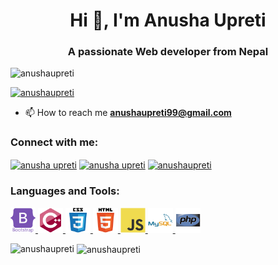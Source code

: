 
<h1 align="center">Hi 👋, I'm Anusha Upreti</h1>
<h3 align="center">A passionate Web developer from Nepal </h3>

<p align="left"> <img src="https://komarev.com/ghpvc/?username=anushaupreti&label=Profile%20views&color=0e75b6&style=flat" alt="anushaupreti" /> </p>

<p align="left"> <a href="https://github.com/ryo-ma/github-profile-trophy"><img src="https://github-profile-trophy.vercel.app/?username=anushaupreti" alt="anushaupreti" /></a> </p>

- 📫 How to reach me **anushaupreti99@gmail.com**

<h3 align="left">Connect with me:</h3>
<p align="left">
<a href="https://linkedin.com/in/anusha upreti" target="blank"><img align="center" src="" alt="anusha upreti" height="30" width="40" /></a>
<a href="https://fb.com/anusha upreti" target="blank"><img align="center" src="https://icons8.com/icons/set/facebook" alt="anusha upreti" height="30" width="40" /></a>
<a href="https://instagram.com/anushaupreti" target="blank"><img align="center" src="https://raw.githubusercontent.com/rahuldkjain/github-profile-readme-generator/neutral-icons/src/images/icons/Social/instagram.svg" alt="anushaupreti" height="30" width="40" /></a>
</p>

<h3 align="left">Languages and Tools:</h3>
<p align="left"> <a href="https://getbootstrap.com" target="_blank"> <img src="https://raw.githubusercontent.com/devicons/devicon/master/icons/bootstrap/bootstrap-plain-wordmark.svg" alt="bootstrap" width="40" height="40"/> </a> <a href="https://www.w3schools.com/cpp/" target="_blank"> <img src="https://raw.githubusercontent.com/devicons/devicon/master/icons/cplusplus/cplusplus-original.svg" alt="cplusplus" width="40" height="40"/> </a> <a href="https://www.w3schools.com/css/" target="_blank"> <img src="https://raw.githubusercontent.com/devicons/devicon/master/icons/css3/css3-original-wordmark.svg" alt="css3" width="40" height="40"/> </a> <a href="https://www.w3.org/html/" target="_blank"> <img src="https://raw.githubusercontent.com/devicons/devicon/master/icons/html5/html5-original-wordmark.svg" alt="html5" width="40" height="40"/> </a> <a href="https://developer.mozilla.org/en-US/docs/Web/JavaScript" target="_blank"> <img src="https://raw.githubusercontent.com/devicons/devicon/master/icons/javascript/javascript-original.svg" alt="javascript" width="40" height="40"/> </a> <a href="https://www.mysql.com/" target="_blank"> <img src="https://raw.githubusercontent.com/devicons/devicon/master/icons/mysql/mysql-original-wordmark.svg" alt="mysql" width="40" height="40"/> </a> <a href="https://www.php.net" target="_blank"> <img src="https://raw.githubusercontent.com/devicons/devicon/master/icons/php/php-original.svg" alt="php" width="40" height="40"/> </a> </p>

<p><img align="left" src="https://github-readme-stats.vercel.app/api/top-langs?username=anushaupreti&show_icons=true&locale=en&layout=compact" alt="anushaupreti" /></p>

<p>&nbsp;<img align="center" src="https://github-readme-stats.vercel.app/api?username=anushaupreti&show_icons=true&locale=en" alt="anushaupreti" /></p>
